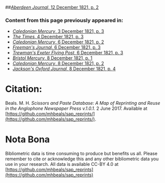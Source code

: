 ##[*Aberdeen Journal*, 12 December 1821, p. 2](https://mhbeals.github.io/sap_html/Aberdeen-Journal/Aberdeen-Journal-12-December-1821-p-2)

### Content from this page previously appeared in:
+ [*Caledonian Mercury*, 3 December 1821, p. 3](https://mhbeals.github.io/sap_html/Caledonian-Mercury/Caledonian-Mercury-3-December-1821-p-3)
+ [*The Times*, 4 December 1821, p. 3](https://mhbeals.github.io/sap_html/The-Times/The-Times-4-December-1821-p-3)
+ [*Caledonian Mercury*, 6 December 1821, p. 2](https://mhbeals.github.io/sap_html/Caledonian-Mercury/Caledonian-Mercury-6-December-1821-p-2)
+ [*Freeman's Journal*, 6 December 1821, p. 3](https://mhbeals.github.io/sap_html/Freeman's-Journal/Freeman's-Journal-6-December-1821-p-3)
+ [*Trewman's Exeter Flying Post*, 6 December 1821, p. 3](https://mhbeals.github.io/sap_html/Trewman's-Exeter-Flying-Post/Trewman's-Exeter-Flying-Post-6-December-1821-p-3)
+ [*Bristol Mercury*, 8 December 1821, p. 1](https://mhbeals.github.io/sap_html/Bristol-Mercury/Bristol-Mercury-8-December-1821-p-1)
+ [*Caledonian Mercury*, 8 December 1821, p. 2](https://mhbeals.github.io/sap_html/Caledonian-Mercury/Caledonian-Mercury-8-December-1821-p-2)
+ [*Jackson's Oxford Journal*, 8 December 1821, p. 4](https://mhbeals.github.io/sap_html/Jackson's-Oxford-Journal/Jackson's-Oxford-Journal-8-December-1821-p-4)
                    
# Citation: 

Beals. M. H. *Scissors and Paste Database: A Map of Reprinting and Reuse in the Anglophone Newspaper Press v.1.0.1.* 2 June 2017. Available at [https://github.com/mhbeals/sap_reprints/](https://github.com/mhbeals/sap_reprints/). 
                    
# Nota Bona

Bibliometric data is time consuming to produce but benefits us all. Please remember to cite or acknowledge this and any other bibliometric data you use in your research. All data is available CC-BY 4.0 at [https://github.com/mhbeals/sap_reprints](https://github.com/mhbeals/sap_reprints)